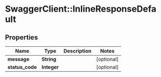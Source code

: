# SwaggerClient::InlineResponseDefault

## Properties
Name | Type | Description | Notes
------------ | ------------- | ------------- | -------------
**message** | **String** |  | [optional] 
**status_code** | **Integer** |  | [optional] 


